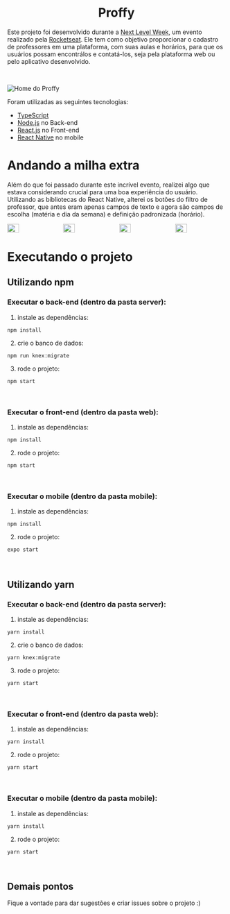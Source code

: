 # <div align='center'> Proffy </div> 

Este projeto foi desenvolvido durante a [Next Level Week](https://nextlevelweek.com), um evento realizado pela 
[Rocketseat](https://www.linkedin.com/school/rocketseat/). Ele tem como objetivo proporcionar o cadastro de professores em uma plataforma, com suas aulas e horários,
para que os usuários possam encontrálos e contatá-los, seja pela plataforma web ou pelo aplicativo desenvolvido.

<br>

![Home do Proffy](https://user-images.githubusercontent.com/40877357/89717472-56513480-d98d-11ea-8f0b-060b6b9ba476.png)

Foram utilizadas as seguintes tecnologias:

* [TypeScript](https://www.typescriptlang.org/)
* [Node.js](https://nodejs.org/en/) no Back-end
* [React.js](https://pt-br.reactjs.org/) no Front-end
* [React Native](https://reactnative.dev/) no mobile

# Andando a milha extra
Além do que foi passado durante este incrível evento, realizei algo que estava considerando crucial para uma boa experiência do usuário. Utilizando as bibliotecas do 
React Native, alterei os botões do filtro de professor, que antes eram apenas campos de texto e agora são campos de escolha (matéria e dia da semana) e definição 
padronizada (horário).
<div style="width: 100%; display: flex; justify-content: space-between">
  <img 
    src="https://user-images.githubusercontent.com/40877357/89717590-60bffe00-d98e-11ea-9991-66100e5e30e9.png" 
    width="23%"
  />
  <img 
    src="https://user-images.githubusercontent.com/40877357/89717791-35d6a980-d990-11ea-8996-04516190a838.png" 
    width="23%"
  />
  <img 
    src="https://user-images.githubusercontent.com/40877357/89717815-5868c280-d990-11ea-971a-4c2d91247224.png" 
    width="23%"
  />
  <img 
    src="https://user-images.githubusercontent.com/40877357/89717827-73d3cd80-d990-11ea-8f16-d524cdffefdf.png" 
    width="23%"
  />
</div>

# Executando o projeto
## Utilizando npm
### Executar o back-end (dentro da pasta server):
1. instale as dependências:

`npm install`

2. crie o banco de dados:

`npm run knex:migrate`

3. rode o projeto:

`npm start`

<br>

### Executar o front-end (dentro da pasta web):
1. instale as dependências:

`npm install`

2. rode o projeto:

`npm start`

<br>

### Executar o mobile (dentro da pasta mobile):
1. instale as dependências:

`npm install`

2. rode o projeto:

`expo start`

<br>

## Utilizando yarn
### Executar o back-end (dentro da pasta server):
1. instale as dependências:

`yarn install`

2. crie o banco de dados:

`yarn knex:migrate`

3. rode o projeto:

`yarn start`

<br>

### Executar o front-end (dentro da pasta web):
1. instale as dependências:

`yarn install`

2. rode o projeto:

`yarn start`

<br>

### Executar o mobile (dentro da pasta mobile):
1. instale as dependências:

`yarn install`

2. rode o projeto:

`yarn start`

<br>

## Demais pontos
Fique a vontade para dar sugestões e criar issues sobre o projeto :)

